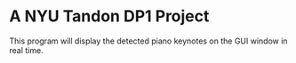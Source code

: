 # A NYU Tandon DP1 Project

This program will display the detected piano keynotes on the GUI window in real time.
